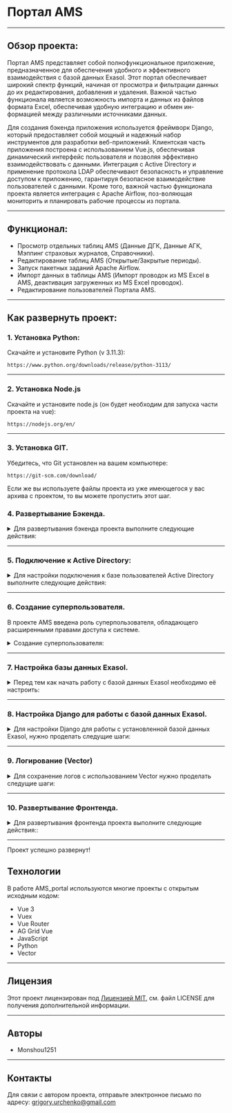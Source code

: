 # Портал AMS

---

## Обзор проекта:

Портал AMS представляет собой полнофункциональное приложение, предназначенное для обеспечения удобного и эффективного взаимодействия с базой данных Exasol. Этот портал обеспечивает широкий спектр функций, начиная от просмотра и фильтрации данных до их редактирования, добавления и удаления. Важной частью функционала является возможность импорта и данных из файлов формата Excel, обеспечивая удобную интеграцию и обмен ин-формацией между различными источниками данных.

Для создания бэкенда приложения используется фреймворк Django, который предоставляет собой мощный и надежный набор инструментов для разработки веб-приложений. Клиентская часть приложения построена с использованием Vue.js, обеспечивая динамический интерфейс пользователя и позволяя эффективно взаимодействовать с данными. Интеграция с Active Directory и применение протокола LDAP обеспечивают безопасность и управление доступом к приложению, гарантируя безопасное взаимодействие пользователей с данными.
Кроме того, важной частью функционала проекта является интеграция с Apache Airflow, поз-воляющая мониторить и планировать рабочие процессы из портала.

---

## Функционал:

- Просмотр отдельных таблиц AMS (Данные ДГК, Данные АГК, Мэппинг страховых журналов, Справочники).
- Редактирование таблиц AMS (Открытые/Закрытые периоды).
- Запуск пакетных заданий Apache Airflow.
- Импорт данных в таблицы AMS (Импорт проводок из MS Excel в AMS, деактивация загруженных из MS Excel проводок).
- Редактирование пользователей Портала AMS.

---

## **Как развернуть проект:**

### **1. Установка Python:**

Cкачайте и установите Python (v 3.11.3):

```
https://www.python.org/downloads/release/python-3113/
```

---

### **2. Установка Node.js**

Скачайте и установите node.js (он будет необходим для запуска части проекта на vue):

```
https://nodejs.org/en/
```

---

### **3. Установка GIT.**

Убедитесь, что Git установлен на вашем компьютере:

```
https://git-scm.com/download/
```

Если же вы используете файлы проекта из уже имеющегося у вас архива с проектом, то вы можете пропустить этот шаг.

### **4. Развертывание Бэкенда.**

<details>
<summary>Для развертывания бэкенда проекта выполните следующие действия:</summary>

#### **4.1. Клонируйте репозиторий:**

```
git@github.com:Monshou1251/ams_portal.git
```

В случае если вы уже имеете файлы проекта, то просто распакуйте их в отдельную папку.

#### **4.2. Перейдите в папку проекта:**

```
cd AMS_portal
```

#### **4.3. Создайте и активируйте виртуальное окружение:**

```
py -m venv venv
```

```
. venv/bin/activate
```

или

```
. venv/scripts/activate
```

В случае возникновения ошибки "SecurityError: (:) [], PSSecurityException", введите команду:

```
Set-ExecutionPolicy RemoteSigned -Scope Process
```

Проверьте версию python, установленную в виртуальном окружении:

```
python --version
```

---

#### **4.4. Обновите (или установите) pip:**

```
py -m pip install --upgrade pip
```

Если на данном этапе вы встречаете ошибку "No module named pip" её можно решить следующей командой:

```
py –m ensurepip
```

#### **4.5. Перейдите в папку backend:**

```
cd backend
```

---

#### **4.6. Установите требования из файла requirements.txt:**

```
pip install -r requirements.txt
```

Если вы столкнулись с ошибкой связанной с Microsoft Visual C++, перейдите по ссылке ниже и установите Microsoft C++ Build Tools:

```
https://visualstudio.microsoft.com/visual-cpp-build-tools/
```

Выберите C++ build tools, в деталях установки (окно Installation details) выберите в разделе C++ build tools следующие пункты:

- MSVC V\*\*\*
- Windows ** SDK(**)
- C++ CMake tools for Windows
- Testing tools core features - Build Tools (optional)
- C++ AddressSanitizer (optional)

Если вы столкнулись с ошибкой связанной с python wheel, проверьте какая версия python установлена в виртуальном окружении.
Если отличная от рекомендуемой выше (3.11.3), открой файл requirements.txt, найдите следующую строку:

```
python-ldap @ https://download.lfd.uci.edu/pythonlibs/archived/python_ldap-3.4.0-cp311-cp311-win_amd64.whl
```

Вам необходимо скачать и установить файл .wheel для python соотвествующий версии на вашем компьютере.
Дополнительно, если версия ниже 3.9, проверьте следующую строку в requirements.txt:

```
backports.zoneinfo;python_version<"3.9"
```

</details>

---

### **5. Подключение к Active Directory:**

<details>
<summary>Для настройки подключения к базе пользователей Active Directory выполните следующие действия:</summary>

Для того чтобы процесс аутентификации проходил с уже существующей базой AD, необходимо проделать следущие действия.

#### **5.1. Создать пользователя с правами read (чтение), получения списка пользователей, в определенной группе AD:**

#### **5.2. Зайдите в файл настроек Django:**

```
ams_portal\backend\backend\settings.py
```

#### **5.3. Найдите строку LDAP_AUTH_URL, укажите адрес AD.**

Пример ниже:

```
LDAP_AUTH_URL = ["ldap://example.ru"]
```

#### **5.4. Укажите группу пользователей, которые будут иметь доступ к порталу.**

Пример:

```
LDAP_AUTH_SEARCH_BASE = "OU=Sample,OU=Guests,OU=Special,DC=example,DC=ru"
```

#### **5.5. Укажите данные пользователя по-умолчанию, через которого будет проводиться проверка введеных данных по базе AD.**

Пример:

```
LDAP_AUTH_CONNECTION_USERNAME = (
    "CN=user,OU=Tech_account,OU=IT,OU=Back1,DC=example,DC=ru"
)
LDAP_AUTH_CONNECTION_PASSWORD = "password"
```

Пользователь должен иметь права на получение списка участников опр. группу или опр. подразделения, которое было указано в пункте 5.4.

</details>

---

### **6. Создание суперпользователя.**

В проекте AMS введена роль суперпользователя, обладающего расширенными правами доступа к системе.

<details>
<summary>Создание суперпользователя:</summary>
В проекте AMS введена роль суперпользователя, обладающего расширенными правами доступа к системе. Суперпользователь имеет следующие особенности:

- **Безусловный Доступ:**

  - Суперпользователь обладает полным и безоговорочным доступом ко всем функциональным возможностям проекта.
  - Ему предоставлен доступ к системе независимо от настроек и ограничений Active Directory.<br><br>

- **Преодоление Ограничений Active Directory:**

  - В обычных условиях, проект взаимодействует с Active Directory для аутентификации и авторизации пользователей. Однако, суперпользователь обходит эти ограничения и имеет доступ вне зависимости от данных, предоставленных Active Directory.<br><br>

- **Основные Задачи Суперпользователя:**

  - Создание и управление учетными записями пользователей.
  - Редактирование прав доступа и ролей других пользователей.

  - Изменение системных настроек и конфигураций проекта.
  - Произвольный доступ к данным и функциональности приложения.<br><br>

**Создание Суперпользователя:**

#### **6.1. Перейдите в папку с бекэндом проекта:**

```
cd ams_portal\backend
```

#### **6.2. Создайте суперпользователя следующей командой:**

```
python manage.py createsuperuser
```

Далее следуйте инструкции в терминале (ввод имени пользователя, имейла и пароля).
Сохраните эти данные, пользователь с введеными выше данными должен присутствовать в базей даных Exasol.

#### **6.3. Откройте файл settings.py**

```
cd backend\backend\settings.py
```

В переменную SUPER_USER введите имя суперпользователя, которое вы создали в п. 6.2.

```
SUPER_USER = 'your_super_user'
```

На данном этапе суперпользователь создан, убедитесь, что в базей данных Exasol присутствует пользователь с указанными данными.

</details>

---

### **7. Настройка базы данных Exasol.**

<details>
<summary>Перед тем как начать работу с базой данных Exasol необходимо её настроить:</summary>

#### **7.1. Работает ли Exasol сервер.**

Если нет, самым быстрым способом будет использованиe Docker:

- Установите Docker Desktop (для Windows);
  Чтобы проверить всё ли работает введите в терминале следующую команду:

```
docker --version
```

В случае если всё хорошо вы должны получить сообщение с примерным содержанием:

```
Docker version 24.0.6, build ed223bc
```

- Далее запуска Exasol в терминале введите следующую команду:

```
docker run --privileged --name myexadb -p 8563:8563 -e EXA_PASSWORD=mysecret -d exasol/docker-db:latest
```

,где
myexadb - имя базы данных,
EXA_PASSWORD - пароль,
-p 8563:8563 - порт
Эти параметры вы можете настраивать самостоятельно (или использовать указанные выше по-умолчанию).
Чтобы проверить, что контейнер запущен введите следующую команду:

```
docker ps
```

После ввода этой команды будет выведен список всех запущенных контейнеров. Проверьте, что контейнер
exasol/docker-db:latest запущен (в графе STATUS будет указано время работы контейнера с момента запуска - Up 33 minutes).

#### **7.2. Проверить установлен ли ODBC драйвер.**

Чтобы скачать драйвер пройдите по ссылке:

```
https://downloads.exasol.com/clients-and-drivers/odbc
```

На этом шаге также может возникнуть проблема с Microsoft C++, для решения проблема см. п. 4.6.

#### **7.3. Настроен ли ODBC Data Source на вашем компьютере.**

- В меню пуск введите в поиске ODBC Data Sources (64-bit);
- Выберите закладку System DSN;
- Справа нажмите кнопоку Add... (Добавить);
- Выберите EXASolution Driver;
- Data Source name - имя на выше усмотрение (для примера myexadb, в пункте 12 нам понадобится это имя);
- Connection string - если вы запустили Exasol через Docker, то адресом будет localhost,
  с портом указанным ранее (8563). Дополнительно в целях безопасности будет необходимо добавить finger print.
  В итоге строка подключения будет иметь следующий вид:

```
localhost/B38E705F2BD32B87DD1C744FA8F32FF040019AD332A2312B31D205D6C4A1C3BB4:8563
```

Эти данные понадобятся для настройки подключения Django.

#### **7.4. Далее необходимо заполнить базу данных необходимыми схемами и таблицами.**

AMS портал настроен на работу со определенными схемами и таблицами.
Если ваша база Exasol пустая запустите следующие SQL скрипты в любом SQL клиенте для работы с БД (DBeader, Exaplus etc.)
Скрипты лежат по следующему пути:

```
\ams_portal\backend\DDL
```

Скрипты для запуска:

```
\ams_portal\backend\DDL\AMS_GL_DDL.sql
```

```
\ams_portal\backend\DDL\AMS_LOG_DDL.sql
```

```
\ams_portal\backend\DDL\AMS_PORTAL_DDL.sql
```

Дополнительно, если в вашей базе есть все необходимые схемы и таблицы, но при этом в них нет данных, запустите скрипт:

```
\ams_portal\backend\DDL\insert_script.sql
```

Он заполнит таблицу AMS_GL.BUSINESS_LINE тестовыми данными.

</details>

---

### **8. Настройка Django для работы с базой данных Exasol.**

<details> 
<summary>Для настройки Django для работы с установленной базой данных Exasol, нужно проделать следущие шаги:</summary>

- Откройте следующий файл настроек:

```
ams_portal\backend\backend\settings.py
```

В строке 15 укажите имя вашей базы данных (см. пункт 11.3, в нашем случае это "myexadb"):

```
EXASOL_DB_NAME = "myexadb"
```

Эти данные нужны для подключения к базе данных Exasol с использование драйвера pyodbc (необходимого для SQLAlchemy).

А также заполните данные в строке 16, указав IP адрес и порт вашей базы Exasol:

```
EXASOL_DB_NAME_DIRECT = "11.116.11.200:8563"
```

На данном этапе django успешно настроен и готов к запуску:

```
python manage.py runserver
```

## </details>

---

### **9. Логирование (Vector)**

<details> 
<summary>Для сохранение логов с использованием Vector нужно проделать следущие шаги:</summary>

#### **9.1. Установка Vector**

Для этого создайте папку в удобном для вас месте, где будут храниться файлы Vector
(для примера была создана папка в корневой директории проекта):

```
cd ams_portal/Vector
```

Далее в терминале введите следующие команды (убедитесь, что вы находитесь в нужной папке):

```
powershell Invoke-WebRequest https://packages.timber.io/vector/0.35.0/vector-x64.msi -OutFile vector-0.35.0-x64.msi
```

```
.\vector-0.35.0-x64.msi
```

#### **9.2. Настройка Vector**

Далее необходимо настроить конфигурационные файлы. В корневой папке проекта ams найдите папку Vector, в ней
лежит пример настройки конфигурационного файла с настройками для хранения логов через Socket:
Файл vector_socket_ams.toml:

```
# В данном блоке, блок [sources], описывается источник получения данных, в данном случае socket
# Значение поля address должны соответствовать адресу, где запущен ваш экземпляр проекта ams
# Для более детальной информации смотри:
# https://vector.dev/docs/reference/configuration/sources/
[sources.in]
type = "socket"
address = "127.0.0.1:9093"
mode = "tcp"

# Print parsed logs to stdout
# В этом блоке, в блоке [sinks] настраивается вывод/сохранение полученных данных (логов).
# В данном случае логи будут выводиться в терминале, где запущен Vector (о запуске будет сказано ниже).
# Для более детальной информации смотри:
# https://vector.dev/docs/reference/configuration/sinks/
[sinks.out]
type = "console"
inputs = ["in"]
encoding.codec = "text"


# Параллельно с выводом логов в консоль ниже указаны настройки сохранения логов в файл
# В поле path укажите куда вы хотите сохранять логи.
# Для более детальной информации смотри:
# https://vector.dev/docs/reference/configuration/sinks/file/
[sinks.file]
type = "file"
inputs = ["in"]
encoding.codec = "text"
path = "F:\\XXX\\XXX\\XXX\\Vector\\Logs\\vector_M-%Y_%m_%d.log"
```

Далее для запуска Vector в терминале необходимо ввести следующую команду:

```
"C:\your_address\Vector\bin\vector" --config "F:\your_address\Vector\vector_socket_ams.toml"
```

где,

```
C:\your_address\Vector\bin\vector" - адрес где установлен ваш экземпляр вектора,
"F:\your_address\Vector\vector_socket_ams.toml" - адрес, где располагается файл настроек вектора.
```

Если возникает ошибка "Непредвиденная лексема "config" в выражении или операторе", введите команду:

```
& "C:\your_address\Vector\bin\vector" --config "F:\your_address\Vector\vector_socket_ams.toml"
```

В случае успешного запуска в терминале вы увидите сообщение:

```
INFO source{component_kind="source" component_id=in component_type=socket}: vector::sources::util::net::tcp: Listening. addr=127.0.0.1:9093
```

#### **9.2. Настройка Django для работы с Vector**

- Убедитесь, что в настройках Django, в файле settings.py:

```
backend\backend\settings.py
```

В поле LOGGING, handlers , указан правильный IP адрес и порт.

```
***
"handlers": {
        "vector": {
            "level": "INFO",
            "class": "backend.logger.CustomSocketHandler",
            "host": "127.0.0.1",
            "port": "9093",
            "formatter": "vector",
        },
***
```

</details>

---

### **10. Развертывание Фронтенда.**

<details> 
<summary>Для развертывания фронтенда проекта выполните следующие действия::</summary>

#### **10.1. Вернитесь в основную папку.**

```
cd ..
```

#### **10.2. Затем в папку frontend:**

```
cd frontend
```

#### **10.3. Установите npm (в этом случае будут включены все node_modules):**

```
npm install
```

#### **10.4. Теперь Vue готов к запуску:**

```
npm run serve
```

</details>

---

Проект успешно развернут!

## Технологии

В работе AMS_portal используются многие проекты с открытым исходным кодом:

- Vue 3
- Vuex
- Vue Router
- AG Grid Vue
- JavaScript
- Python
- Vector

---

## Лицензия

Этот проект лицензирован под [Лицензией MIT](LICENSE), см. файл LICENSE для получения дополнительной информации.

---

## Авторы

- Monshou1251

---

## Контакты

Для связи с автором проекта, отправьте электронное письмо по адресу: grigory.urchenko@gmail.com
